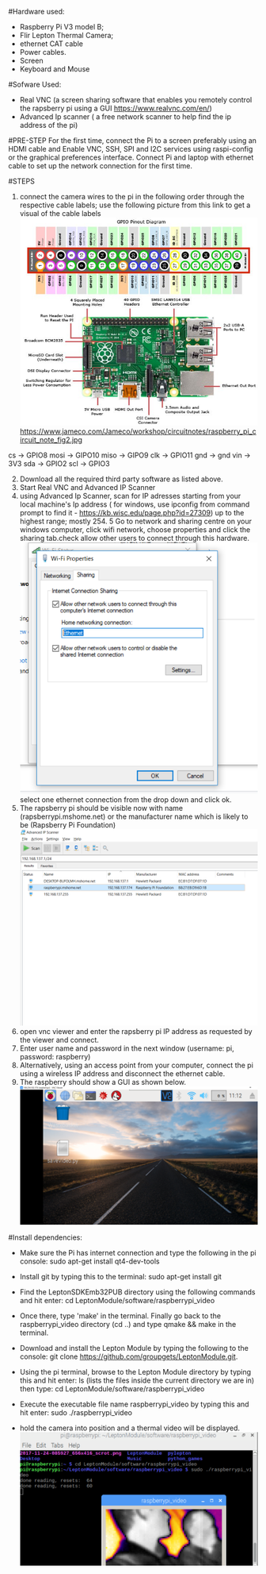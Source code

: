 #Hardware used:
- Raspberry Pi V3 model B;
- Flir Lepton Thermal Camera;
- ethernet CAT cable
- Power cables.
- Screen
- Keyboard and Mouse

#Sofware Used:
- Real VNC (a screen sharing software that enables you remotely control the rapsberry pi using a GUI https://www.realvnc.com/en/)
- Advanced Ip scanner ( a free network scanner to help find the ip address of the pi)

#PRE-STEP
For the first time, connect the Pi to a screen preferably using an HDMI cable and Enable VNC, SSH, SPI and I2C services using raspi-config or the graphical preferences interface.
Connect Pi and laptop with ethernet cable to set up the network connection for the first time. 

#STEPS
1. connect the camera wires to the pi in the following order through the respective cable labels;
use the following picture from this link to get a visual of the cable labels
![](Images/raspberry_pi_circuit_note_fig2.jpg)
https://www.jameco.com/Jameco/workshop/circuitnotes/raspberry_pi_circuit_note_fig2.jpg

cs → GPIO8 
mosi → GIPO10 
miso → GIPO9 
clk → GPIO11 
gnd → gnd
vin → 3V3 
sda → GPIO2 
scl → GPIO3

2. Download all the required third party software as listed above.
3. Start Real VNC and Advanced IP Scanner
4. using Advanced Ip Scanner, scan for IP adresses starting from your local machine's Ip address ( for windows, use ipconfig from command prompt to find it - https://kb.wisc.edu/page.php?id=27309) up to the highest range; mostly 254.
5 Go to network and sharing centre on your windows computer, click wifi network, choose properties and click the sharing tab.check allow other users to connect through this hardware.
![](Images/NetworkProperties.PNG)
select one ethernet connection from the drop down and click ok.
6. The rapsberry pi should be visible now with name (rapsberrypi.mshome.net) or the manufacturer name which is likely to be (Rapsberry Pi Foundation)
![](Images/Scanner.PNG)
7. open vnc viewer and enter the rapsberry pi IP address as requested by the viewer and connect.
8. Enter user name and password in the next window (username: pi, password: raspberry)
9. Alternatively, using an access point from your computer, connect the pi using a wireless IP address and disconnect the ethernet cable.
10. The raspberry should show a GUI as shown below.
![](Images/Rasp.PNG)

#Install dependencies:
- Make sure the Pi has internet connection and type the following in the pi console: 
  sudo apt-get install qt4-dev-tools
  
- Install git by typing this to the terminal: 
  sudo apt-get install git
  
- Find the LeptonSDKEmb32PUB directory using the following commands and hit enter:
  cd LeptonModule/software/raspberrypi_video
  
- Once there, type 'make' in the terminal. Finally go back to the raspberrypi_video directory (cd ..) and type qmake && make in the terminal.
  
 - Download and install the Lepton Module by typing the following to the console: 
   git clone https://github.com/groupgets/LeptonModule.git. 
  
 - Using the pi terminal, browse to the Lepton Module directory by typing this and hit enter:
    ls (lists the files inside the current directory we are in)
    then type:
    cd LeptonModule/software/raspberrypi_video
    
  - Execute the executable file name raspberrypi_video by typing this and hit enter:
    sudo ./raspberrypi_video
  - hold the camera into position and a thermal video will be displayed.
    ![](Images/Video.PNG)
  



